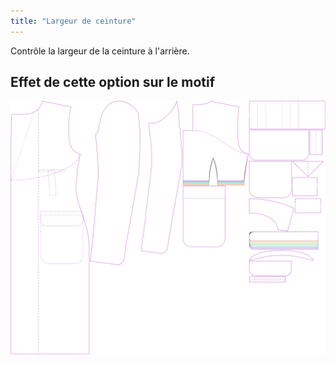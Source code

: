 ```yaml
---
title: "Largeur de ceinture"
---
```


Contrôle la largeur de la ceinture à l'arrière.

## Effet de cette option sur le motif

![Cette image montre l'effet de cette option en superposant plusieurs variantes qui ont une valeur différente pour cette option](carlton_beltwidth_sample.svg "Effet de cette option sur le motif")
